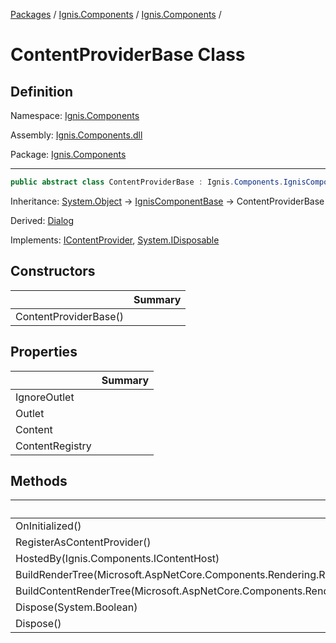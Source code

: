 [Packages](../../README.md) / [Ignis.Components](../README.md) / [Ignis.Components](README.md) /

# ContentProviderBase Class

## Definition

Namespace: [Ignis.Components](README.md)

Assembly: [Ignis.Components.dll](../README.md)

Package: [Ignis.Components](https://www.nuget.org/packages/Ignis.Components)

---

```csharp
public abstract class ContentProviderBase : Ignis.Components.IgnisComponentBase, Ignis.Components.IContentProvider, System.IDisposable
```

Inheritance: [System.Object](https://learn.microsoft.com/en-us/dotnet/api/System.Object) → [IgnisComponentBase](Ignis.Components.IgnisComponentBase.md) → ContentProviderBase

Derived: [Dialog](../../Ignis.Components.HeadlessUI/Ignis.Components.HeadlessUI/Ignis.Components.HeadlessUI.Dialog.md)

Implements: [IContentProvider](Ignis.Components.IContentProvider.md), [System.IDisposable](https://learn.microsoft.com/en-us/dotnet/api/System.IDisposable)

## Constructors

|                       | Summary |
| --------------------- | ------- |
| ContentProviderBase() |         |

## Properties

|                 | Summary |
| --------------- | ------- |
| IgnoreOutlet    |         |
| Outlet          |         |
| Content         |         |
| ContentRegistry |         |

## Methods

|                                                                                     | Summary |
| ----------------------------------------------------------------------------------- | ------- |
| OnInitialized()                                                                     |         |
| RegisterAsContentProvider()                                                         |         |
| HostedBy(Ignis.Components.IContentHost)                                             |         |
| BuildRenderTree(Microsoft.AspNetCore.Components.Rendering.RenderTreeBuilder)        |         |
| BuildContentRenderTree(Microsoft.AspNetCore.Components.Rendering.RenderTreeBuilder) |         |
| Dispose(System.Boolean)                                                             |         |
| Dispose()                                                                           |         |
